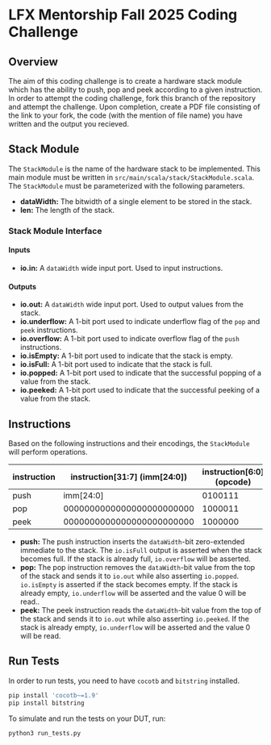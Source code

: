 LFX Mentorship Fall 2025 Coding Challenge
=======================

## Overview

The aim of this coding challenge is to create a hardware stack module which has the ability to push, pop and peek according to a given instruction. In order to attempt the coding challenge, fork this branch of the repository and attempt the challenge. Upon completion, create a PDF file consisting of the link to your fork, the code (with the mention of file name) you have written and the output you recieved.

## Stack Module

The `StackModule` is the name of the hardware stack to be implemented. This main module must be written in `src/main/scala/stack/StackModule.scala`. The `StackModule` must be parameterized with the following parameters.
- **dataWidth:** The bitwidth of a single element to be stored in the stack.
- **len:** The length of the stack.

### Stack Module Interface

#### Inputs

- **io.in:** A `dataWidth` wide input port. Used to input instructions.

#### Outputs

- **io.out:** A `dataWidth` wide input port. Used to output values from the stack.
- **io.underflow:** A 1-bit port used to indicate underflow flag of the `pop` and `peek` instructions.
- **io.overflow:** A 1-bit port used to indicate overflow flag of the `push` instructions.
- **io.isEmpty:** A 1-bit port used to indicate that the stack is empty.
- **io.isFull:** A 1-bit port used to indicate that the stack is full.
- **io.popped:** A 1-bit port used to indicate that the successful popping of a value from the stack.
- **io.peeked:** A 1-bit port used to indicate that the successful peeking of a value from the stack.

## Instructions

Based on the following instructions and their encodings, the `StackModule` will perform operations.

| instruction | instruction[31:7] (imm[24:0]) | instruction[6:0] (opcode) |
| - | - | - |
| push | imm[24:0] | 0100111 |
| pop | 0000000000000000000000000 | 1000011 |
| peek | 0000000000000000000000000 | 1000000 |

- **push:** The push instruction inserts the `dataWidth`-bit zero-extended immediate to the stack. The `io.isFull` output is asserted when the stack becomes full. If the stack is already full, `io.overflow` will be asserted.
- **pop:** The pop instruction removes the `dataWidth`-bit value from the top of the stack and sends it to `io.out` while also asserting `io.popped`. `io.isEmpty` is asserted if the stack becomes empty. If the stack is already empty, `io.underflow` will be asserted and the value 0 will be read..
- **peek:** The peek instruction reads the `dataWidth`-bit value from the top of the stack and sends it to `io.out` while also asserting `io.peeked`. If the stack is already empty, `io.underflow` will be asserted and the value 0 will be read.

## Run Tests

In order to run tests, you need to have `cocotb` and `bitstring` installed.
```sh
pip install 'cocotb~=1.9'
pip install bitstring
```

To simulate and run the tests on your DUT, run:
```sh
python3 run_tests.py
```
